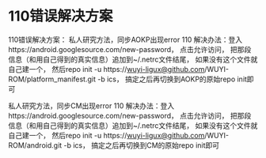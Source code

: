 110错误解决方案
=========

110错误解决方案：
私人研究方法，同步AOKP出现error 110 
解决办法：登入https://android.googlesource.com/new-password，
点击允许访问， 
把那段信息（<userName>和<password>用自己得到的真实信息）追加到~/.netrc文件结尾，
如果没有这个文件就自己建一个，
然后repo init -u https://wuyi-ligux@github.com/WUYI-ROM/platform_manifest.git -b ics，
搞定之后再切换到AOKP的原始repo init即可


私人研究方法，同步CM出现error 110 
解决办法：登入https://android.googlesource.com/new-password，
点击允许访问， 
把那段信息（<userName>和<password>用自己得到的真实信息）追加到~/.netrc文件结尾，
如果没有这个文件就自己建一个，
然后repo init -u https://wuyi-ligux@github.com/WUYI-ROM/android.git -b ics，
搞定之后再切换到CM的原始repo init即可